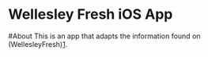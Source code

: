 Wellesley Fresh iOS App
=======================
#About
This is an app that adapts the information found on (WellesleyFresh)[1].






[1]: http://www.wellesleyfresh.com